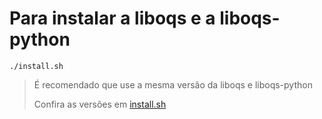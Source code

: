 
# Para instalar a liboqs e a liboqs-python
```
./install.sh
```

>É recomendado que use a mesma versão da liboqs e liboqs-python
>
>Confira as versões em [install.sh](./install.sh)
